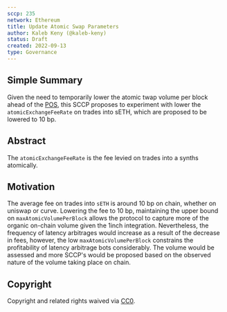 ```yaml
---
sccp: 235
network: Ethereum
title: Update Atomic Swap Parameters
author: Kaleb Keny (@kaleb-keny)
status: Draft
created: 2022-09-13
type: Governance
---
```


## Simple Summary

<!--"If you can't explain it simply, you don't understand it well enough." Provide a simplified and layman-accessible explanation of the SCCP.-->

Given the need to temporarily lower the atomic twap volume per block ahead of the [POS](https://sips.synthetix.io/sccp/sccp-231/), this SCCP proposes to experiment with lower the `atomicExchangeFeeRate` on trades into sETH, which are proposed to be lowered to 10 bp.

## Abstract

<!--A short (~200 word) description of the variable change proposed.-->

The `atomicExchangeFeeRate` is the fee levied on trades into a synths atomically.

## Motivation

<!--The motivation is critical for SCCPs that want to update variables within Synthetix. It should clearly explain why the existing variable is not incentive aligned. SCCP submissions without sufficient motivation may be rejected outright.-->

The average fee on trades into `sETH` is around 10 bp on chain, whether on uniswap or curve. Lowering the fee to 10 bp, maintaining the upper bound on `maxAtomicVolumePerBlock` allows the protocol to capture more of the organic on-chain volume given the 1inch integration. Nevertheless, the frequency of latency arbitrages would increase as a result of the decrease in fees, however, the low `maxAtomicVolumePerBlock` constrains the profitability of latency arbitrage bots considerably.
The volume would be assessed and more SCCP's would be proposed based on the observed nature of the volume taking place on chain.

## Copyright

Copyright and related rights waived via [CC0](https://creativecommons.org/publicdomain/zero/1.0/).

